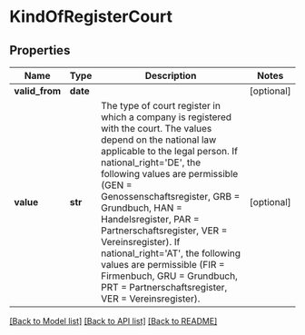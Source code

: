 # KindOfRegisterCourt

## Properties
Name | Type | Description | Notes
------------ | ------------- | ------------- | -------------
**valid_from** | **date** |  | [optional] 
**value** | **str** | The type of court register in which a company is registered with the court.  The values depend on the national law applicable to the legal person. If national_right&#x3D;&#39;DE&#39;, the following values are permissible (GEN &#x3D; Genossenschaftsregister, GRB &#x3D; Grundbuch, HAN &#x3D; Handelsregister, PAR &#x3D; Partnerschaftsregister, VER &#x3D; Vereinsregister). If national_right&#x3D;&#39;AT&#39;, the following values are permissible (FIR &#x3D; Firmenbuch, GRU &#x3D; Grundbuch, PRT &#x3D; Partnerschaftsregister, VER &#x3D; Vereinsregister). | [optional] 

[[Back to Model list]](../README.md#documentation-for-models) [[Back to API list]](../README.md#documentation-for-api-endpoints) [[Back to README]](../README.md)



